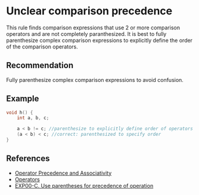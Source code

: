 # Unclear comparison precedence
This rule finds comparison expressions that use 2 or more comparison operators and are not completely paranthesized. It is best to fully parenthesize complex comparison expressions to explicitly define the order of the comparison operators.


## Recommendation
Fully parenthesize complex comparison expressions to avoid confusion.


## Example

```cpp
void h() {
	int a, b, c;

	a < b != c; //parenthesize to explicitly define order of operators
	(a < b) < c; //correct: parenthesized to specify order
}

```

## References
* [Operator Precedence and Associativity](http://msdn.microsoft.com/en-us/library/126fe14k%28v=VS.80%29.aspx)
* [Operators](http://www.cplusplus.com/doc/tutorial/operators/)
* [EXP00-C. Use parentheses for precedence of operation](https://wiki.sei.cmu.edu/confluence/display/c/EXP00-C.+Use+parentheses+for+precedence+of+operation)
